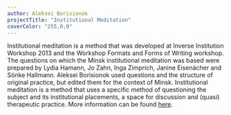 ```yaml
---
author: Aleksei Borisionok
projectTitle: "Institutional Meditation"
coverColor: "255,0,0"
---
```

Institutional meditation is a method that was developed at Inverse Institution Workshop 2013 and the Workshop Formats and Forms of Writing workshop. The questions on which the Minsk institutional meditation was based were prepared by Lydia Hamann, Jo Zahn, Inga Zimprich, Janine Eisenächer and Sönke Hallmann. Aleksei Borisionok used questions and the structure of original practice, but edited them for the context of Minsk. Institutional meditation is a method that uses a specific method of questioning the subject and its institutional placements, a space for discussion and (quasi) therapeutic practice. More information can be found [here][1].

[1]:	http://www.inverse-institution.org/